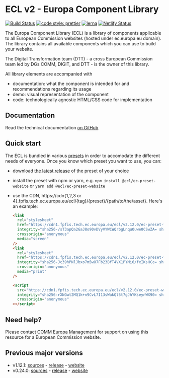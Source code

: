 # ECL v2 - Europa Component Library

[![Build Status](https://drone.fpfis.eu/api/badges/ec-europa/europa-component-library/status.svg)](https://drone.fpfis.eu/ec-europa/europa-component-library)
[![code style: prettier](https://img.shields.io/badge/code_style-prettier-ff69b4.svg?style=flat-square)](https://github.com/prettier/prettier)
[![lerna](https://img.shields.io/badge/maintained%20with-lerna-cc00ff.svg)](https://lernajs.io/)
[![Netlify Status](https://api.netlify.com/api/v1/badges/adff9a95-45f4-411e-a148-fef1211ac9ed/deploy-status)](https://app.netlify.com/sites/europa-component-library/deploys)

The Europa Component Library (ECL) is a library of components applicable to all European Commission websites (hosted under ec.europa.eu domain). The library contains all available components which you can use to build your website.

The Digital Transformation team (DTT) - a cross European Commission team led by DGs COMM, DIGIT, and DTT - is the owner of this library.

All library elements are accompanied with

- documentation: what the component is intended for and recommendations regarding its usage
- demo: visual representation of the component
- code: technologically agnostic HTML/CSS code for implementation

## Documentation

Read the technical documentation [on GitHub](docs/README.md).

## Quick start

The ECL is bundled in various [presets](docs/06-presets.md) in order to accomodate the different needs of everyone. Once you know which preset you want to use, you can:

- download [the latest release](https://github.com/ec-europa/europa-component-library/releases/latest) of the preset of your choice
- install the preset with npm or yarn, e.g. `npm install @ecl/ec-preset-website` or `yarn add @ecl/ec-preset-website`
- use the CDN, https://cdn{1,2,3 or 4}.fpfis.tech.ec.europa.eu/ecl/{tag}/{preset}/{path/to/the/asset}. Here's an example:

  ```html
  <link
    rel="stylesheet"
    href="https://cdn1.fpfis.tech.ec.europa.eu/ecl/v2.12.0/ec-preset-website/styles/ecl-ec-preset-website.css"
    integrity="sha256-/sT3apQa2GaJ8o90vDVyVYWCWQrbgLnquOuwe0CSwZA= sha384-SjVsHwST5vXRVSO++I64bmZ67ABq3C0mcyDNLBWt1Y9OD2z/dkj2pX+c2+Y/FMUE sha512-hfyL0S0E3Qo4/wJ8cxiEhi7l1yYNSq4/u5YRMTdEjPa5/MAB1clSqPHtgTI3YtnOdq4ewu3BkmGcd4VI9S1IUg=="
    crossorigin="anonymous"
    media="screen"
  />
  <link
    rel="stylesheet"
    href="https://cdn1.fpfis.tech.ec.europa.eu/ecl/v2.12.0/ec-preset-website/styles/ecl-ec-preset-website-print.css"
    integrity="sha256-Jc39hPNlJbxo7m5wO7Fb23BfT4VX1PYMi6/fxIKsHCc= sha384-GNmYY8w7ypnny808T8ZPnm5TLMoMd8ADObKPZ2gRRCW967JrMqDmpsHF3k0i/XJQ sha512-Xit5gQZktqSPrucMNwVTHKcJcGyFbrP7F1oMihQDJ9dDdrZALnw1LrUcxCyD+Kb5SE27DfBwLzPLnortfZytyQ=="
    crossorigin="anonymous"
    media="print"
  />
  ```

  ```html
  <script
    src="https://cdn1.fpfis.tech.ec.europa.eu/ecl/v2.12.0/ec-preset-website/scripts/ecl-ec-preset-website.js"
    integrity="sha256-rXNGwt2MQ1k+n9CvL7I13sWakQl5t7gJhYKseynWX90= sha384-ajZqQ5o0363ZcwzjJ1vV0yEKaO6gzWAlD6L3O7m7iqBJPnddrQezp5oorZ1/SlpX sha512-R5maBtyEu0xkD1sOzT7AfB1sHXGWyKQth0WPUm7+qz+iwG2PFu/XDBOBxm9N52/PbjvgVQKM0pj2wfoJMvHj7w=="
    crossorigin="anonymous"
  ></script>
  ```

## Need help?

Please contact [COMM Europa Management](mailto:Europamanagement@ec.europa.eu) for support on using this resource for a European Commission website.

## Previous major versions

- v1.12.1: [sources](https://github.com/ec-europa/europa-component-library/tree/v1) - [release](https://github.com/ec-europa/europa-component-library/releases/tag/v1.12.1) - [website](https://v1--europa-component-library.netlify.com/)
- v0.24.0: [sources](https://github.com/ec-europa/europa-component-library/tree/v0) - [release](https://github.com/ec-europa/europa-component-library/releases/tag/v0.24.0) - [website](https://v0--europa-component-library.netlify.com/)
